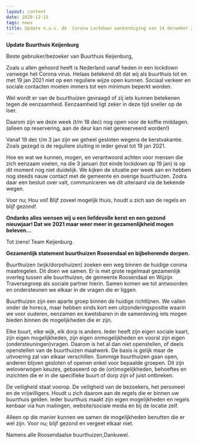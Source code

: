 ```yaml
---
layout: content
date: 2020-12-15
tags: news
title: Update n.a.v. de  Corona Lockdown aankondiging van 14 december 2020.
---
```


**Update Buurthuis Keijenburg**

Beste gebruiker/bezoeker van Buurthuis Keijenburg,

Zoals u allen gehoord heeft is Nederland vanaf heden in een lockdown vanwege het Corona virus.
Helaas betekend dit dat wij als buurthuis tot en met 19 jan 2021 niet op een reguliere wijze open kunnen.
Sociaal verkeer en sociale contacten moeten immers tot een minimum beperkt worden.

Wel wordt er van de buurthuizen gevraagd of zij iets kunnen betekenen tegen de eenzaamheid.
Eenzaamheid ligt zeker in deze tijd sneller op de loer.

Daarom zijn we deze week (t/m 18 dec) nog open voor de koffie middagen.
(alleen op reservering, aan de deur kan niet gereserveerd worden!)

Vanaf 19 dec t/m 3 jan zijn we geheel gesloten wegens de kerstvakantie.
Zoals gezegd is de reguliere sluiting in ieder geval tot 19 jan 2021.

Hoe en wat we kunnen, mogen, en verantwoord achten voor mensen die zich eenzaam voelen, na die 3 januari (tot einde lockdown op 19 jan) is op dit moment nog niet duidelijk.
We kijken de situatie per week aan en hebben nog steeds nauw contact met de gemeente en overige buurthuizen.
Zodra daar een besluit over valt, communiceren we dit uiteraard via de bekende wegen.

Voor nu; Hou vol!
Blijf zoveel mogelijk thuis, houdt u zich aan de regels en blijf gezond!

**Ondanks alles wensen wij u een liefdevolle kerst en een gezond nieuwjaar!
Dat we 2021 maar weer meer in gezamenlijkheid mogen beleven...**

Tot ziens!
Team Keijenburg.
 

**Gezamenlijk statement buurthuizen Roosendaal en bijbehorende dorpen.**

Buurthuizen (wijk/dorpshuizen) zoeken een weg binnen de huidige corona maatregelen.
Dit doen we samen. Er is met grote regelmaat gezamenlijk overleg tussen alle buurthuizen, de gemeente Roosendaal en Wijzijn Traversegroep als sociale partner hierin. Samen komen we tot antwoorden en ondersteunen we elkaar in de vragen die er liggen.

Buurthuizen zijn een aparte groep binnen de huidige richtlijnen. We vallen onder de horeca, maar hebben sinds kort een uitzonderingspositie waarin we voor ouderen, eenzamen en kwetsbaren in de samenleving iets mogen bieden binnen de mogelijkheden die er zijn.

Elke buurt, elke wijk, elk dorp is anders. Ieder heeft zijn eigen sociale kaart, zijn eigen mogelijkheden, zijn eigen onmogelijkheden en vooral zijn eigen (ondersteuningen)vragen.
Daarom is het al dan niet openstellen, of deels openstellen van de buurthuizen maatwerk.
De basis is gelijk maar de uitvoering zal van elkaar verschillen.
Sommige buurthuizen gaan open, anderen blijven gesloten of openen enkel voor bepaalde groepen.
Dit zijn weloverwogen keuzes, gebaseerd op de (on)mogelijkheden, behoeftes en inzichten die er in die specifieke buurt of dorp zijn of juist ontbreken.

De veiligheid staat voorop. De veiligheid van de bezoekers, het personeel en de vrijwilligers. Houdt u zich daarom aan de regels die er binnen uw buurthuis gelden. Ieder buurthuis maakt zijn eigen mogelijkheden en regels kenbaar via hun mailingen, website/sociale media en bij de locatie zelf.

Alleen op die manier kunnen we samen de mogelijkheden benutten die er wel zijn.
Voor nu; blijf gezond en vergeet elkaar niet.

Namens alle Roosendaalse buurthuizen,Dankuwel.


